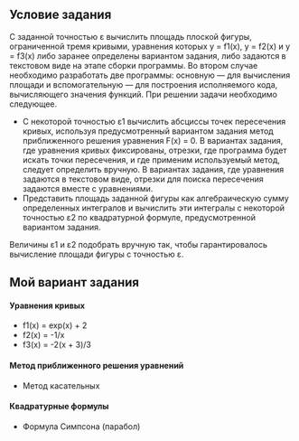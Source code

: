 ## Условие задания

С заданной точностью ε вычислить площадь плоской фигуры, ограниченной тремя кривыми, уравнения которых y = f1(x), y = f2(x) и y = f3(x) либо заранее определены вариантом задания, либо задаются в текстовом виде на этапе сборки программы. Во втором случае необходимо разработать две программы: основную — для вычисления площади и вспомогательную — для построения исполняемого кода, вычисляющего значения функций. При решении задачи необходимо следующее.

- С некоторой точностью ε1 вычислить абсциссы точек пересечения кривых, используя предусмотренный вариантом задания метод приближенного решения уравнения F(x) = 0. В вариантах задания, где уравнения кривых фиксированы, отрезки, где программа будет искать точки пересечения, и где применим используемый метод, следует определить вручную. В вариантах задания, где уравнения задаются в текстовом виде, отрезки для поиска пересечения задаются вместе с уравнениями.
- Представить площадь заданной фигуры как алгебраическую сумму определенных интегралов и вычислить эти интегралы с некоторой точностью ε2 по квадратурной формуле, предусмотренной вариантом задания.

Величины ε1 и ε2 подобрать вручную так, чтобы гарантировалось вычисление площади фигуры с точностью ε.
## Мой вариант задания

#### Уравнения кривых
- f1(x) = exp(x) + 2
- f2(x) = -1/x
- f3(x) = -2(x + 3)/3 

#### Метод приближенного решения уравнений
- Метод касательных

#### Квадратурные формулы
- Формула Симпсона (парабол)
